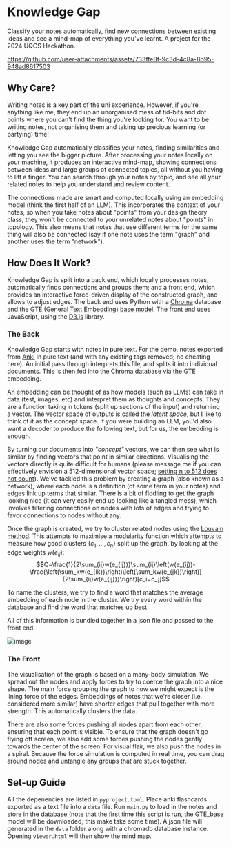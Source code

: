 # Knowledge Gap
Classify your notes automatically, find new connections between existing ideas and see a mind-map of everything you've learnt. A project for the 2024 UQCS Hackathon.

https://github.com/user-attachments/assets/733ffe8f-9c3d-4c8a-8b95-948ad8617503

## Why Care?
Writing notes is a key part of the uni experience. However, if you're anything like me, they end up an unorganised mess of tid-bits and dot points where you can't find the thing you're looking for. You want to be writing notes, not organising them and taking up precious learning (or partying) time!

Knowledge Gap automatically classifies your notes, finding similarities and letting you see the bigger picture. After processing your notes locally on your machine, it produces an interactive mind-map, showing connections between ideas and large groups of connected topics, all without you having to lift a finger. You can search through your notes by topic, and see all your related notes to help you understand and review content.

The connections made are smart and computed locally using an embedding model (think the first half of an LLM). This incorporates the context of your notes, so when you take notes about "points" from your design theory class, they won't be connected to your unrelated notes about "points" in topology. This also means that notes that use different terms for the same thing will also be connected (say if one note uses the term "graph" and another uses the term "network").

## How Does It Work?
Knowledge Gap is split into a back end, which locally processes notes, automatically finds connections and groups them; and a front end, which provides an interactive force-driven display of the constructed graph, and allows to adjust edges. The back end uses Python with a [Chroma](https://www.trychroma.com/) database and the [GTE (General Text Embedding) base model](https://huggingface.co/thenlper/gte-base). The front end uses JavaScript, using the [D3.js](https://d3js.org/) library.

### The Back 
Knowledge Gap starts with notes in pure text. For the demo, notes exported from [Anki](https://apps.ankiweb.net/) in pure text (and with any existing tags removed; no cheating here). An initial pass through interprets this file, and splits it into individual documents. This is then fed into the Chroma database via the GTE embedding.

An embedding can be thought of as how models (such as LLMs) can take in data (test, images, etc) and interpret them as thoughts and concepts. They are a function taking in tokens (split up sections of the input) and returning a vector. The vector space of outputs is called the *latent space*, but I like to think of it as the concept space. If you were building an LLM, you'd also want a decoder to produce the following text, but for us, the embedding is enough.

By turning our documents into *"concept"* vectors, we can then see what is similar by finding vectors that point in similar directions. Visualising the vectors directly is quite difficult for humans (please message me if you can effectively envision a 512-dimensional vector space; [setting n to 512 does not count](https://mathoverflow.net/questions/25983/intuitive-crutches-for-higher-dimensional-thinking)). We've tackled this problem by creating a graph (also known as a network), where each node is a definition (of some term in your notes) and edges link up terms that similar. There is a bit of fiddling to get the graph looking nice (it can very easily end up looking like a tangled mess), which involves filtering connections on nodes with lots of edges and trying to favor connections to nodes without any.

Once the graph is created, we try to cluster related nodes using the [Louvain method](https://en.wikipedia.org/wiki/Louvain_method). This attempts to maximise a modularity function which attempts to measure how good clusters $\{c_1,\ldots,c_n\}$ split up the graph, by looking at the edge weights $w(e_{ij})$:
$$Q=\frac{1}{2\sum_{ij}w(e_{ij})}\sum_{ij}\left(w(e_{ij})-\frac{\left(\sum_kw(e_{ik})\right)\left(\sum_kw(e_{jk})\right)}{2\sum_{ij}w(e_{ij})}\right)[c_i=c_j]$$

To name the clusters, we try to find a word that matches the average embedding of each node in the cluster. We try every word within the database and find the word that matches up best.

All of this information is bundled together in a json file and passed to the front end.

![image](https://github.com/user-attachments/assets/92db9056-fd03-47ed-b6a5-a3632e0ead2d)

### The Front
The visualisation of the graph is based on a many-body simulation. We spread out the nodes and apply forces to try to coerce the graph into a nice shape. The main force grouping the graph to how we might expect is the lining force of the edges. Embeddings of notes that we're closer (i.e. considered more similar) have shorter edges that pull together with more strength. This automatically clusters the data.

There are also some forces pushing all nodes apart from each other, ensuring that each point is visible. To ensure that the graph doesn't go flying off screen, we also add some forces pushing the nodes gently towards the center of the screen. For visual flair, we also push the nodes in a spiral. Because the force simulation is computed in real time, you can drag around nodes and untangle any groups that are stuck together.


## Set-up Guide
All the depenencies are listed in `pyproject.toml`. Place anki flashcards exported as a text file into a `data` file. Run `main.py` to load in the notes and store in the database (note that the first time this script is run, the GTE_base model will be downloaded; this make take some time). A json file will generated in the `data` folder along with a chromadb database instance. Opening `viewer.html` will then show the mind map.
